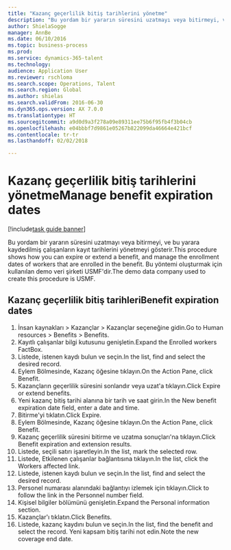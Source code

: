 ```yaml
--- 
title: "Kazanç geçerlilik bitiş tarihlerini yönetme"
description: "Bu yordam bir yararın süresini uzatmayı veya bitirmeyi, ve bu yarara kaydedilmiş çalışanların kayıt tarihlerini yönetmeyi gösterir."
author: ShielaSogge
manager: AnnBe
ms.date: 06/10/2016
ms.topic: business-process
ms.prod: 
ms.service: dynamics-365-talent
ms.technology: 
audience: Application User
ms.reviewer: rschloma
ms.search.scope: Operations, Talent
ms.search.region: Global
ms.author: shielas
ms.search.validFrom: 2016-06-30
ms.dyn365.ops.version: AX 7.0.0
ms.translationtype: HT
ms.sourcegitcommit: a9d0d9a3f278a09e89311ee75b6f95fb4f3b04cb
ms.openlocfilehash: e04bbbf7d9861e05267b822099da46664e421bcf
ms.contentlocale: tr-tr
ms.lasthandoff: 02/02/2018

---
```

# <a name="manage-benefit-expiration-dates"></a><span data-ttu-id="b69ef-103">Kazanç geçerlilik bitiş tarihlerini yönetme</span><span class="sxs-lookup"><span data-stu-id="b69ef-103">Manage benefit expiration dates</span></span>

[!include[task guide banner](../../includes/task-guide-banner.md)]

<span data-ttu-id="b69ef-104">Bu yordam bir yararın süresini uzatmayı veya bitirmeyi, ve bu yarara kaydedilmiş çalışanların kayıt tarihlerini yönetmeyi gösterir.</span><span class="sxs-lookup"><span data-stu-id="b69ef-104">This procedure shows how you can expire or extend a benefit, and manage the enrollment dates of workers that are enrolled in the benefit.</span></span> <span data-ttu-id="b69ef-105">Bu yöntemi oluşturmak için kullanılan demo veri şirketi USMF'dir.</span><span class="sxs-lookup"><span data-stu-id="b69ef-105">The demo data company used to create this procedure is USMF.</span></span>


## <a name="benefit-expiration-dates"></a><span data-ttu-id="b69ef-106">Kazanç geçerlilik bitiş tarihleri</span><span class="sxs-lookup"><span data-stu-id="b69ef-106">Benefit expiration dates</span></span>
1. <span data-ttu-id="b69ef-107">İnsan kaynakları > Kazançlar > Kazançlar seçeneğine gidin.</span><span class="sxs-lookup"><span data-stu-id="b69ef-107">Go to Human resources > Benefits > Benefits.</span></span>
2. <span data-ttu-id="b69ef-108">Kayıtlı çalışanlar bilgi kutusunu genişletin.</span><span class="sxs-lookup"><span data-stu-id="b69ef-108">Expand the Enrolled workers FactBox.</span></span>
3. <span data-ttu-id="b69ef-109">Listede, istenen kaydı bulun ve seçin.</span><span class="sxs-lookup"><span data-stu-id="b69ef-109">In the list, find and select the desired record.</span></span>
4. <span data-ttu-id="b69ef-110">Eylem Bölmesinde, Kazanç öğesine tıklayın.</span><span class="sxs-lookup"><span data-stu-id="b69ef-110">On the Action Pane, click Benefit.</span></span>
5. <span data-ttu-id="b69ef-111">Kazançların geçerlilik süresini sonlandır veya uzat'a tıklayın.</span><span class="sxs-lookup"><span data-stu-id="b69ef-111">Click Expire or extend benefits.</span></span>
6. <span data-ttu-id="b69ef-112">Yeni kazanç bitiş tarihi alanına bir tarih ve saat girin.</span><span class="sxs-lookup"><span data-stu-id="b69ef-112">In the New benefit expiration date field, enter a date and time.</span></span>
7. <span data-ttu-id="b69ef-113">Bitirme'yi tıklatın.</span><span class="sxs-lookup"><span data-stu-id="b69ef-113">Click Expire.</span></span>
8. <span data-ttu-id="b69ef-114">Eylem Bölmesinde, Kazanç öğesine tıklayın.</span><span class="sxs-lookup"><span data-stu-id="b69ef-114">On the Action Pane, click Benefit.</span></span>
9. <span data-ttu-id="b69ef-115">Kazanç geçerlilik süresini bitirme ve uzatma sonuçları'na tıklayın.</span><span class="sxs-lookup"><span data-stu-id="b69ef-115">Click Benefit expiration and extension results.</span></span>
10. <span data-ttu-id="b69ef-116">Listede, seçili satırı işaretleyin.</span><span class="sxs-lookup"><span data-stu-id="b69ef-116">In the list, mark the selected row.</span></span>
11. <span data-ttu-id="b69ef-117">Listede, Etkilenen çalışanlar bağlantısına tıklayın.</span><span class="sxs-lookup"><span data-stu-id="b69ef-117">In the list, click the Workers affected link.</span></span>
12. <span data-ttu-id="b69ef-118">Listede, istenen kaydı bulun ve seçin.</span><span class="sxs-lookup"><span data-stu-id="b69ef-118">In the list, find and select the desired record.</span></span>
13. <span data-ttu-id="b69ef-119">Personel numarası alanındaki bağlantıyı izlemek için tıklayın.</span><span class="sxs-lookup"><span data-stu-id="b69ef-119">Click to follow the link in the Personnel number field.</span></span>
14. <span data-ttu-id="b69ef-120">Kişisel bilgiler bölümünü genişletin.</span><span class="sxs-lookup"><span data-stu-id="b69ef-120">Expand the Personal information section.</span></span>
15. <span data-ttu-id="b69ef-121">Kazançlar'ı tıklatın.</span><span class="sxs-lookup"><span data-stu-id="b69ef-121">Click Benefits.</span></span>
16. <span data-ttu-id="b69ef-122">Listede, kazanç kaydını bulun ve seçin.</span><span class="sxs-lookup"><span data-stu-id="b69ef-122">In the list, find the benefit and select the record.</span></span> <span data-ttu-id="b69ef-123">Yeni kapsam bitiş tarihi not edin.</span><span class="sxs-lookup"><span data-stu-id="b69ef-123">Note the new coverage end date.</span></span>


